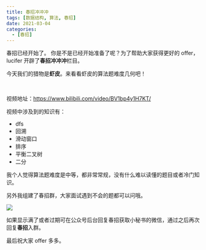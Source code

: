 ```yaml
---
title: 春招冲冲冲
tags: [数据结构, 算法, 春招]
date: 2021-03-04
categories:
  - [春招]
---
```


春招已经开始了。 你是不是已经开始准备了呢？为了帮助大家获得更好的 offer，lucifer 开辟了**春招冲冲冲**栏目。

今天我们的猎物是**虾皮**。来看看虾皮的算法题难度几何吧！

​<!-- more -->

视频地址：https://www.bilibili.com/video/BV1bp4y1H7KT/

视频中涉及到的知识有：

- dfs
- 回溯
- 滑动窗口
- 排序
- 平衡二叉树
- 二分

我个人觉得算法题难度是中等，都非常常规，没有什么难以读懂的题目或者冷门知识。

另外我组建了春招群，大家面试遇到不会的题都可以问哦。

![](https://tva1.sinaimg.cn/large/e6c9d24ely1go70efdjonj20u01mjgom.jpg)

如果显示满了或者过期可在公众号后台回复春招获取小秘书的微信，通过之后再次回复**春招**入群。

最后祝大家 offer 多多。

